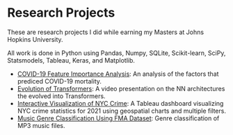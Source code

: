 # Research Projects

These are research projects I did while earning my Masters at Johns Hopkins University.

All work is done in Python using Pandas, Numpy, SQLite, Scikit-learn, SciPy, Statsmodels, Tableau, Keras, and Matplotlib.

- [COVID-19 Feature Importance Analysis](https://github.com/efarish/portfolio/tree/main/research/covid): An analysis of the factors that prediced COVID-19 mortality.
- [Evolution of Transformers](https://github.com/efarish/portfolio/tree/main/research/transformers): A video presentation on the NN architectures the evolved into Transformers.
- [Interactive Visualization of NYC Crime](https://github.com/efarish/portfolio/blob/main/research/crime/): A Tableau dashboard visualizing NYC crime statistics for 2021 using geospatial charts and multiple filters.
- [Music Genre Classification Using FMA Dataset](https://github.com/efarish/portfolio/tree/main/research/genre): Genre classification of MP3 music files.
  


